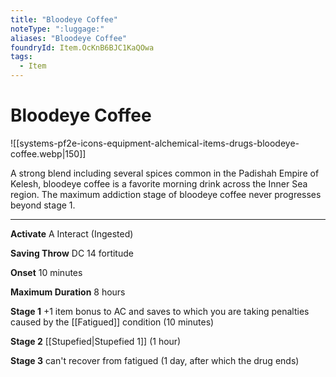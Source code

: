 ```yaml
---
title: "Bloodeye Coffee"
noteType: ":luggage:"
aliases: "Bloodeye Coffee"
foundryId: Item.OcKnB6BJC1KaQOwa
tags:
  - Item
---
```


# Bloodeye Coffee
![[systems-pf2e-icons-equipment-alchemical-items-drugs-bloodeye-coffee.webp|150]]

A strong blend including several spices common in the Padishah Empire of Kelesh, bloodeye coffee is a favorite morning drink across the Inner Sea region. The maximum addiction stage of bloodeye coffee never progresses beyond stage 1.

* * *

**Activate** A Interact (Ingested)

**Saving Throw** DC 14 fortitude

**Onset** 10 minutes

**Maximum Duration** 8 hours

**Stage 1** +1 item bonus to AC and saves to which you are taking penalties caused by the [[Fatigued]] condition (10 minutes)

**Stage 2** [[Stupefied|Stupefied 1]] (1 hour)

**Stage 3** can't recover from fatigued (1 day, after which the drug ends)

